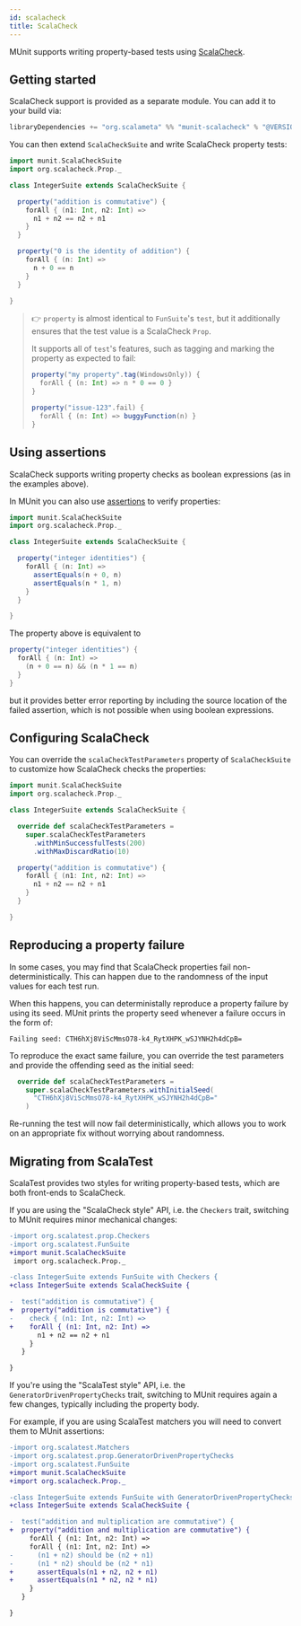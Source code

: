 ```yaml
---
id: scalacheck
title: ScalaCheck
---
```


MUnit supports writing property-based tests using
[ScalaCheck](http://www.scalacheck.org/).

## Getting started

ScalaCheck support is provided as a separate module. You can add it to your
build via:

```scala
libraryDependencies += "org.scalameta" %% "munit-scalacheck" % "@VERSION@" % Test
```

You can then extend `ScalaCheckSuite` and write ScalaCheck property tests:

```scala mdoc
import munit.ScalaCheckSuite
import org.scalacheck.Prop._

class IntegerSuite extends ScalaCheckSuite {

  property("addition is commutative") {
    forAll { (n1: Int, n2: Int) =>
      n1 + n2 == n2 + n1
    }
  }

  property("0 is the identity of addition") {
    forAll { (n: Int) =>
      n + 0 == n
    }
  }

}
```

> 👉 `property` is almost identical to `FunSuite`'s `test`, but it additionally
> ensures that the test value is a ScalaCheck `Prop`.
>
> It supports all of `test`'s features, such as tagging and marking the property
> as expected to fail:
>
> ```scala
> property("my property".tag(WindowsOnly)) {
>   forAll { (n: Int) => n * 0 == 0 }
> }
> ```
>
> ```scala
> property("issue-123".fail) {
>   forAll { (n: Int) => buggyFunction(n) }
> }
> ```

## Using assertions

ScalaCheck supports writing property checks as boolean expressions (as in the
examples above).

In MUnit you can also use [assertions](../assertions.md) to verify properties:

```scala mdoc:reset
import munit.ScalaCheckSuite
import org.scalacheck.Prop._

class IntegerSuite extends ScalaCheckSuite {

  property("integer identities") {
    forAll { (n: Int) =>
      assertEquals(n + 0, n)
      assertEquals(n * 1, n)
    }
  }

}
```

The property above is equivalent to

```scala
property("integer identities") {
  forAll { (n: Int) =>
    (n + 0 == n) && (n * 1 == n)
  }
}
```

but it provides better error reporting by including the source location of the
failed assertion, which is not possible when using boolean expressions.

## Configuring ScalaCheck

You can override the `scalaCheckTestParameters` property of `ScalaCheckSuite` to
customize how ScalaCheck checks the properties:

```scala mdoc:reset
import munit.ScalaCheckSuite
import org.scalacheck.Prop._

class IntegerSuite extends ScalaCheckSuite {

  override def scalaCheckTestParameters =
    super.scalaCheckTestParameters
      .withMinSuccessfulTests(200)
      .withMaxDiscardRatio(10)

  property("addition is commutative") {
    forAll { (n1: Int, n2: Int) =>
      n1 + n2 == n2 + n1
    }
  }

}
```

## Reproducing a property failure

In some cases, you may find that ScalaCheck properties fail
non-deterministically. This can happen due to the randomness of the input values
for each test run.

When this happens, you can deterministally reproduce a property failure by using
its seed. MUnit prints the property seed whenever a failure occurs in the form
of:

```
Failing seed: CTH6hXj8ViScMmsO78-k4_RytXHPK_wSJYNH2h4dCpB=
```

To reproduce the exact same failure, you can override the test parameters and
provide the offending seed as the initial seed:

```scala
  override def scalaCheckTestParameters =
    super.scalaCheckTestParameters.withInitialSeed(
      "CTH6hXj8ViScMmsO78-k4_RytXHPK_wSJYNH2h4dCpB="
    )
```

Re-running the test will now fail deterministically, which allows you to work on
an appropriate fix without worrying about randomness.

## Migrating from ScalaTest

ScalaTest provides two styles for writing property-based tests, which are both
front-ends to ScalaCheck.

If you are using the "ScalaCheck style" API, i.e. the `Checkers` trait,
switching to MUnit requires minor mechanical changes:

```diff
-import org.scalatest.prop.Checkers
-import org.scalatest.FunSuite
+import munit.ScalaCheckSuite
 import org.scalacheck.Prop._

-class IntegerSuite extends FunSuite with Checkers {
+class IntegerSuite extends ScalaCheckSuite {

-  test("addition is commutative") {
+  property("addition is commutative") {
-    check { (n1: Int, n2: Int) =>
+    forAll { (n1: Int, n2: Int) =>
       n1 + n2 == n2 + n1
     }
   }

}
```

If you're using the "ScalaTest style" API, i.e. the
`GeneratorDrivenPropertyChecks` trait, switching to MUnit requires again a few
changes, typically including the property body.

For example, if you are using ScalaTest matchers you will need to convert them
to MUnit assertions:

```diff
-import org.scalatest.Matchers
-import org.scalatest.prop.GeneratorDrivenPropertyChecks
-import org.scalatest.FunSuite
+import munit.ScalaCheckSuite
+import org.scalacheck.Prop._

-class IntegerSuite extends FunSuite with GeneratorDrivenPropertyChecks with Matchers {
+class IntegerSuite extends ScalaCheckSuite {

-  test("addition and multiplication are commutative") {
+  property("addition and multiplication are commutative") {
     forAll { (n1: Int, n2: Int) =>
     forAll { (n1: Int, n2: Int) =>
-      (n1 + n2) should be (n2 + n1)
-      (n1 * n2) should be (n2 * n1)
+      assertEquals(n1 + n2, n2 + n1)
+      assertEquals(n1 * n2, n2 * n1)
     }
   }

}
```
